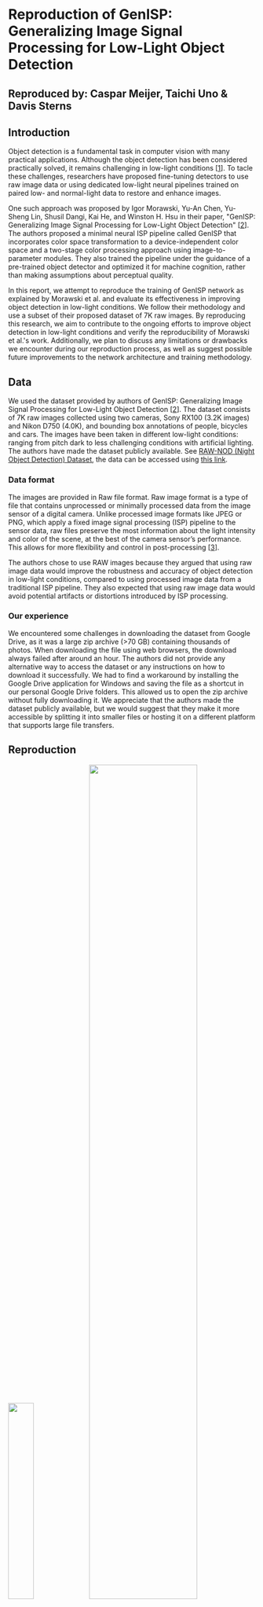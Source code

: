# Reproduction of GenISP: Generalizing Image Signal Processing for Low-Light Object Detection
## Reproduced by: Caspar Meijer, Taichi Uno & Davis Sterns

## Introduction

Object detection is a fundamental task in computer vision with many practical applications. Although the object detection has been considered practically solved, it remains challenging in low-light conditions [[1](#mpouziotas2022)].
To tacle these challenges, researchers have proposed fine-tuning detectors to use raw image data or using dedicated low-light neural pipelines trained on paired low- and normal-light data to restore and enhance images.

One such approach was proposed by Igor Morawski, Yu-An Chen, Yu-Sheng Lin, Shusil Dangi, Kai He, and Winston H. Hsu in their paper, "GenISP: Generalizing Image Signal Processing for Low-Light Object Detection" [[2](#morawski2022)]. The authors proposed a minimal neural ISP pipeline called GenISP that incorporates color space transformation to a device-independent color space and a two-stage color processing approach using image-to-parameter modules. They also trained the pipeline under the guidance of a pre-trained object detector and optimized it for machine cognition, rather than making assumptions about perceptual quality. 

In this report, we attempt to reproduce the training of GenISP network as explained by Morawski et al. and evaluate its effectiveness in improving object detection in low-light conditions. We follow their methodology and use a subset of their proposed dataset of 7K raw images. By reproducing this research, we aim to contribute to the ongoing efforts to improve object detection in low-light conditions and verify the reproducibility of Morawski et al.'s work. Additionally, we plan to discuss any limitations or drawbacks we encounter during our reproduction process, as well as suggest possible future improvements to the network architecture and training methodology.



## Data
We used the dataset provided by authors of GenISP: Generalizing Image Signal Processing for Low-Light Object Detection [[2](#morawski2022)]. The dataset consists of 7K raw images collected using two cameras, Sony RX100 (3.2K images) and Nikon D750 (4.0K), and bounding box annotations of people, bicycles and cars. The images have been taken in different low-light conditions: ranging from pitch dark to less challenging conditions with artificial lighting. The authors have made the dataset publicly available. See [RAW-NOD (Night Object Detection) Dataset](https://github.com/igor-morawski/RAW-NOD), the data can be accessed using [this link](https://docs.google.com/forms/d/1aIKTV6026daYFRtje7zcx4LeDz68AOcpWIH7XxNCICY/viewform?edit_requested=true).



### Data format
The images are provided in Raw file format. 
Raw image format is a type of file that contains unprocessed or minimally processed data from the image sensor of a digital camera. Unlike processed image formats like JPEG or PNG, which apply a fixed image signal processing (ISP) pipeline to the sensor data, raw files preserve the most information about the light intensity and color of the scene, at the best of the camera sensor’s performance. This allows for more flexibility and control in post-processing [[3](#adobeRaw)].

The authors chose to use RAW images because they argued that using raw image data would improve the robustness and accuracy of object detection in low-light conditions, compared to using processed image data from a traditional ISP pipeline. They also expected that using raw image data would avoid potential artifacts or distortions introduced by ISP processing.

### Our experience
We encountered some challenges in downloading the dataset from Google Drive, as it was a large zip archive (>70 GB) containing thousands of photos. When downloading the file using web browsers, the download always failed after around an hour. The authors did not provide any alternative way to access the dataset or any instructions on how to download it successfully. We had to find a workaround by installing the Google Drive application for Windows and saving the file as a shortcut in our personal Google Drive folders. This allowed us to open the zip archive without fully downloading it. We appreciate that the authors made the dataset publicly available, but we would suggest that they make it more accessible by splitting it into smaller files or hosting it on a different platform that supports large file transfers.

## Reproduction
<p float="left">
  <img src="data/results/paper_figure1.jpeg" width="32%" />
  <img src="data/results/paper_figure3.jpeg" width="66%" /> 
</p>


### Pre-processing
Preprocessing pipeline consists of two parts, namely packing and Color Space Transformation. 

The implementation of packing is shown as follows.
```python
raw_image = raw.raw_image.astype(np.int32)
packed_image = np.zeros((int(raw_image.shape[0] / 2), int(raw_image.shape[1] / 2), 4), dtype=np.int32)
packed_image[:, :, 0] = raw_image[0::2, 0::2]  # R Left top
packed_image[:, :, 1] = raw_image[0::2, 1::2]  # G Right top
packed_image[:, :, 2] = raw_image[1::2, 0::2]  # G Left bottom
packed_image[:, :, 3] = raw_image[1::2, 1::2]  # B Right bottom
```
The packing is carried out in the way that a pixel of the packed image is a vector of four elements which are the four square neighbouring pixels of the original raw image. After packing, the two green channels are averaged and returned as an RGB image.

After that the paper mentions the averaging of the green channels, this is done as followed:
```python
averaged_image = np.zeros((packed_image.shape[0], packed_image.shape[1], 3), dtype=np.int32)
averaged_image[:, :, 0] = packed_image[:, :, 0]  # R
averaged_image[:, :, 1] = (packed_image[:, :, 1] + packed_image[:, :, 2]) / 2  # G
averaged_image[:, :, 2] = packed_image[:, :, 3]  # B
```

Colour Space Transformation is to convert images' colour space into device independent using the matrix specific to the device. The matrix can be found as one of the fields of a raw object after loading an image. By doing this, the model achieves a higher level of generalizability. The color-space-transformation matrix is present in the raw image file `raw.rgb_xyz_matrix[0:3, :]`

The color-space-transformation can then be multiplied with the average image like so `xyz_image = averaged_image @ conversion_matrix.T` with as a result the image in XYZ color space.
Although we implemented this part in the beginning, the reproduction was not an easy task due to its poor explanation, especially image packing, which took us some time to figure out how it works. Furthermore, the output values of the image were not between 0 and 1, this it was very difficult to display these images. Therefore we decided to use the RawPy build in the function of "rawpy.postprocess" instead of this preprocessing pipeline, which also results in a device independent color-space (PNG). 

#### GEN-ISP
The main body of Gen ISP consists of mainly three components, ConvWB, ConvCC and Shallow ConvNet, as shown in the image above.

ConvWB is implemented to adjust global illumination levels and white balance of the image, while ConvCC is to map the colour space so that is optimal for a shallow ConvNet at the end of the entire pipeline. The image is resized and passed to Image-to-Parameter modules, while are three convolutions of tensors with different sizes with Leaky Rectified Linear Unit and Max pooling in between and followed by adaptive averaging pooling and MLP at the end. 

##### ConvWB
<p float="left">
  <img src="data/results/ConvWB.jpg" width="25%" />
</p>


##### ConvCC
<p float="left">
  <img src="data/results/ConvCC.jpg" width="25%" /> 
</p>

After ConvWB and ConvCC, it is passed to a non-linear image enhancement by a shallow ConvNet, which are also a sequence of two convolutions, where there are Instance normalizations and a Leaky Rectified Linear Unit in between.

At the end, the entire pipeline are implemented as below. 

```python
class GenISP(th.nn.Module):

    def __init__(self):
        super().__init__()
        # minimal pre-processing pipeline packing and color space transformation

        # 2-step color processing stage realized by image-to-parameter modules: ConvWB and ConvCC
        self.image_to_parameter = th.nn.Sequential(
            th.nn.Conv2d(3, 16, kernel_size=7, padding=3), th.nn.LeakyReLU(), th.nn.MaxPool2d(kernel_size=2),
            th.nn.Conv2d(16, 32, kernel_size=5, padding=2), th.nn.LeakyReLU(), th.nn.MaxPool2d(kernel_size=2),
            th.nn.Conv2d(32, 128, kernel_size=3, padding=1), th.nn.LeakyReLU(), th.nn.MaxPool2d(kernel_size=2),
            th.nn.AdaptiveAvgPool2d(1),
            th.nn.Flatten(1),
        )

        self.conv_wb = th.nn.Sequential(
            Resize((256, 256)),
            deepcopy(self.image_to_parameter),
            th.nn.Linear(128, 3),
            Diagonalize(),
        )

        self.conv_cc = th.nn.Sequential(
            Resize((256, 256)),
            deepcopy(self.image_to_parameter),
            th.nn.Linear(128, 9),
            th.nn.Unflatten(1, (3, 3))
        )

        # A non-linear local image enhancement by a shallow ConvNet
        self.shallow_conv_net = th.nn.Sequential(th.nn.Conv2d(3, 16, kernel_size=3, padding=1), th.nn.InstanceNorm2d(16), th.nn.LeakyReLU(),
                                                 th.nn.Conv2d(16, 64, kernel_size=3, padding=1), th.nn.InstanceNorm2d(64), th.nn.LeakyReLU(),
                                                 th.nn.Conv2d(64, 3, kernel_size=1))

        self.optimizer = th.optim.Adam(self.parameters(), lr=1e-2)

    def forward(self, batch):
        """
        :param batch: batch of images
        :return: enhanced images
        """
        output = []
        for image in batch:
            wb_matrix = self.conv_wb(image)
            image = th.matmul(image.permute(0, 2, 3, 1), wb_matrix).permute(0, 3, 1, 2)
            cc_matrix = self.conv_cc(image)
            image = th.matmul(image.permute(0, 2, 3, 1), cc_matrix).permute(0, 3, 1, 2)
            x = self.shallow_conv_net(image)
            output.append(x.squeeze(0))
        return output
```
Source: https://github.com/Capsar/2022_Q3---DL-GenISP/blob/main/group52/gen_isp.py

Regarding the reproducibility of this module, the explanation of ConvWB and ConvCC was confusing as the only place where it shows the flow of the pipeline was Figure 3 (the image above). An explanation of the flow should have taken place in the paragraph body and how these modules were integrated into the entire pipeline.   
### Training
In order to train, we have used RetinaNet model available [Here](https://github.com/pytorch/vision/blob/main/torchvision/models/detection/retinanet.py). This models will be compared with the output of the current network and calculate losses.

As for the loss functions, the paper defined loss as the sum of classification error and regression error. The classification error is implemented by alpha-balanced focal loss wheras the regression loss is by smooth-L1 loss. Both of the implemetations were already there within the RetinaNet model, thus we reused them to compute the losses. 

The training process is implemented differently as mentioned in the paper because of hardware limitations.
For us, It was only possible to load 2 downsized images in memory at a time. Thus, we had to train the model in batches of 2 images. The training process is implemented as follows:
The hyperparameters that were used were: `batch_size=2`, `epochs=200`, `resize=(1333, 800)`, `random_seed=42`, `learing_rate=1e-2`. The resize is the same as in the paper. The learning rate in the paper does down after a couple of epochs, in our experiment it is fixed.

The following code can be found back in [main.py](https://github.com/Capsar/2022_Q3---DL-GenISP/blob/main/group52/main.py).

#### Load hyperparameters and initialize GenISP & Object Detector Model
```python
    h_parameters = get_hyper_parameters()

    gen_isp = GenISP()

    # Load the model https://github.com/pytorch/vision/blob/main/torchvision/models/detection/retinanet.py
    object_detector = torchvision.models.detection.retinanet_resnet50_fpn_v2(weights=RetinaNet_ResNet50_FPN_V2_Weights.COCO_V1)
    # We do not want to train the object detector so set requires_grad to false for all parameters.
    for param in object_detector.parameters():
        param.requires_grad = False
    th.save(object_detector, '../data/retinanet_v2_object_detector.pickle')
```
#### Load the data and annotations and convert to a tensor for PyTorch usage.
The `load_annotations` & `annotations_to_tensor` function can be found in [gen_isp.py](https://github.com/Capsar/2022_Q3---DL-GenISP/blob/main/group52/gen_isp.py)
```python
    data_dir = '../data/our_sony/'
    # load_label
    targets_per_image = load_annotations(data_dir + 'raw_new_train.json')
    targets_per_image = load_annotations(data_dir + 'raw_new_test.json', targets_per_image)
    targets_per_image = load_annotations(data_dir + 'raw_new_val.json', targets_per_image)
    targets_per_image = annotations_to_tensor(targets_per_image)

    raw_images_dir = data_dir + 'raw_images/' # Containing the .ARW files.
    processed_images_dir = data_dir + 'processed_images/' # Containing the .PNG files outputted by RawPy.
    gen_isp_images_dir = data_dir + 'gen_isp_images/' # Containing the .PNG files outputted by GenISP. (Intermediate results)
```
#### Post-process the images using RawPy post-processing.
This is the same code that is used in the [export_postpocessed_images.py](https://github.com/Capsar/2022_Q3---DL-GenISP/blob/main/group52/export_postprocessed_images.py).
The `auto_post_process_image` function can be found in [image_helper.py](https://github.com/Capsar/2022_Q3---DL-GenISP/blob/main/group52/image_helper.py).

```python
    if postprocess_images:
        images_paths = os.listdir(raw_images_dir)
        for p in images_paths:
            image_id = p.split('.')[0]
            # image = (load_image(raw_images_dir + p)*255).astype(np.uint8) # This post-processing did not result in good images.
            image = auto_post_process_image(raw_images_dir + p)
            Image.fromarray(image).resize(h_parameters['resize']).save(processed_images_dir + image_id + '.png', format='png')
            print(f'Saved image to: {processed_images_dir + image_id + ".png"}')
```

#### Main train loop, for each epoch we train the model on all images.
This is the most beefy loop in our reproduction project so we will explain it in detail.

In this deep learning training loop, the following steps are performed:
1. The list of image paths is created by reading the contents of the ``processed_images_dir`` directory.
2. The training loop iterates over the specified number of epochs.
3. For each epoch, an empty list called ``epoch_loss`` is initialized to store the loss values for the current epoch. Two empty lists ``batch_inputs`` and ``batch_targets`` are also initialized to store the input images and target labels for each batch.
4. The loop iterates over all images in the ``processed_images_dir`` directory, loading and converting each image to a tensor, and appending it to the ``batch_inputs`` list. The corresponding targets for each image are also appended to the ``batch_targets`` list.
5. When the number of images in ``batch_inputs`` is equal to the specified batch size, the training loop proceeds to train the GenISP model and ObjectDetector. First, the images are passed through the GenISP model, and the generated outputs are fed into the ObjectDetector.
6. The ObjectDetector computes the classification and bounding box regression losses during training.
7. The GenISP model's optimizer's gradients are zeroed, and then the total loss is calculated by summing up the classification and bounding box regression losses.
8. The total loss is backpropagated through the GenISP model, and the optimizer updates the model's parameters.
9. The total loss for the current batch is appended to the ``epoch_loss`` list, and the ``batch_inputs`` and ``batch_targets`` lists are reset for the next batch.
10. After processing all images in the current epoch, the mean and standard deviation of the ``epoch_loss`` list are calculated and printed.
11. The loop then saves the GenISP outputs for each image after each epoch. For each image, it is loaded and converted to a tensor again, passed through the GenISP model, and the output is converted back to a NumPy array and saved as a PNG image in the ``gen_isp_images_dir`` directory.
12. The loop prints the path where the image has been saved. 

This training loop continues for the specified number of epochs, iterating over all images and updating the GenISP model's parameters using the ObjectDetector's losses.
```python
    images_paths = os.listdir(processed_images_dir) # 1
    for epoch in range(h_parameters['epochs']): # 2
        epoch_loss = [] # 3
        batch_inputs, batch_targets = [], [] # 3
        # Looping over all images in the processed image directory.
        for i, p in enumerate(images_paths): # 4 
            print('Training on image:', p)
            image_id = p.split('.')[0]
            targets = targets_per_image[image_id]
            # Load the image and convert it to a tensor.
            image_np_array = cv2.imread(os.path.join(processed_images_dir, p))
            image_tensor = th.from_numpy(image_np_array).unsqueeze(0).permute(0, 3, 1, 2).div(255.0)

            # Add the image and targets to the batch.
            batch_inputs.append(image_tensor)
            batch_targets.append(targets)

            # If we have a full batch, train the model
            if len(batch_inputs) % h_parameters['batch_size'] == 0:
                # Pull the images trough the GenISP model and ObjectDetector.
                gen_isp_outputs = gen_isp(batch_inputs)

                # The Object Detector we used outputs the losses in training mode. These are classification + regression loss.
                object_detector_losses = object_detector(gen_isp_outputs, batch_targets)

                # Only a training step is performed on the GenISP model.
                gen_isp.optimizer.zero_grad()

                # Classification loss + Bounding box regression loss.
                total_loss = object_detector_losses['classification'] + object_detector_losses['bbox_regression']
                total_loss.backward()
                gen_isp.optimizer.step()
                epoch_loss.append(total_loss.item())
                batch_inputs, batch_targets = [], [] # Reset the batch.

        # Print the loss for the epoch after having looped over all images.
        print(f'{epoch} | Epoch loss: {np.mean(epoch_loss)}+/-{np.std(epoch_loss)}')

        # Save the gen_isp outputs after each epoch.
        for p in images_paths:
            image_id = f'{epoch}_{p.split(".")[0]}'
            image_np_array = cv2.imread(os.path.join(processed_images_dir, p))
            image_tensor = th.from_numpy(image_np_array).unsqueeze(0).permute(0, 3, 1, 2).div(255.0)
            with th.no_grad():
                gen_isp_outputs = gen_isp([image_tensor])
            gen_isp_array = (gen_isp_outputs[0].permute(1, 2, 0).numpy() * 255).astype(np.uint8)
            Image.fromarray(gen_isp_array).save(gen_isp_images_dir + image_id + '.png', format='png')
            print(f'Saved image to: {gen_isp_images_dir + image_id + ".png"}')
```

### Results
By running the code in [main.py](https://github.com/Capsar/2022_Q3---DL-GenISP/blob/main/group52/main.py) the following results were obtained.
They can be found in the [data/results](https://github.com/Capsar/2022_Q3---DL-GenISP/tree/main/data/results) folder.

On the left we can see the logs of the training loop at epochs 31 and 32, the training started at a loss of `4.05` and ended at epoch 32 with a loss of `3.75`. This is a good indication that the model is learning the parameters in the GenISP model.

On the right we can see a glimpse of the outputted images of GenISP, the images are resized to, the in the paper mentioned `1333x800` pixels. As we can see the colors are changing, indicating that the parameters in GenISP are updated.
<p float="left">
  <img src="data/results/training_logs.jpeg" width="48%" /> 
  <img src="data/results/9 training_epochs.jpeg" width="48%" />
</p>

## Conclusions

This project aimed to reproduce the GenISP neural ISP pipeline for low-light object detection, a novel method proposed by Morawski et al. Our team implemented all the necessary components of the pipeline, including image packing and the integration of ConvWB and ConvCC modules, which were not clearly explained in the original paper.

Our experiments showed a consistent decrease in loss throughout the training process, indicating that the model was learning and the GenISP pipeline was effectively adapting to object recognition in dark. We reduced the training batch size due to hardware limitations, but we believe that this did not affect our results.

Our reproduction confirms the feasibility of the GenISP pipeline, and provides a clear and detailed implementation that can be used by other researchers interested in this topic.
With our results we cannot verify that the GenISP method is better than other low-light image
restoration techniques nor that it can generalize
to unseen sensors and object detectors. However, we expect that running our code on better hardware would fully reproduce the results of the original paper.

## References

<a id="mpouziotas2022">[1]</a> D. Mpouziotas, E. Mastrapas, N. Dimokas, P. Karvelis and E. Glavas, "Object Detection for Low Light Images," 2022 7th South-East Europe Design Automation, Computer Engineering, Computer Networks and Social Media Conference (SEEDA-CECNSM), Ioannina, Greece, 2022, pp. 1-6, doi: 10.1109/SEEDA-CECNSM57760.2022.9932921.


<a id="morawski2022">[2]</a> I. Morawski, Y. -A. Chen, Y. -S. Lin, S. Dangi, K. He and W. H. Hsu, "GenISP: Neural ISP for Low-Light Machine Cognition," 2022 IEEE/CVF Conference on Computer Vision and Pattern Recognition Workshops (CVPRW), New Orleans, LA, USA, 2022, pp. 629-638, doi: 10.1109/CVPRW56347.2022.00078.

<a id="adobeRaw">[3]</a> Adobe. (n.d.). What is a RAW file and how do you open it? https://www.adobe.com/creativecloud/file-types/image/raw.html

## Who did what
| Who           | What                                                                                                                                                                                                                                                      |
| ------------- | --------------------------------------------------------------------------------------------------------------------------------------------------------------------------------------------------------------------------------------------------------- |
| Caspar Meijer | Implemented GenISP Pytorch Model in gen_isp.py, Setup main.py with training loop, created visualize_single_image.py & export_post_processed_image.py, image_helper.py, retinanet_helper.py. In Blog: Training, Pre-processing finishing touches, Results. |
| Taichi Uno    | Helped with main.py, setup loss function first try, worked in image_helper.py on load image packing & averaging pixels, loading images, worked on comments & in blog: data, pre-processing, GENISP                                                        |
| Davis Sterns  | Extracted Hyperparameters from paper, setup outline for loss functions, In Blog: conclusions, references, introduction, added bits to data                                                                                                                |              |                                                                                                                                                                                                                                                           |

In depth contributions can be found in github commits. (During lab we worked together in 1 commit.)
